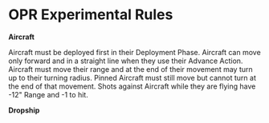 # OPR Experimental Rules

**Aircraft**

Aircraft must be deployed first in their Deployment Phase.
Aircraft can move only forward and in a straight line when they use their Advance Action.
Aircraft must move their range and at the end of their movement may turn up to their turning radius. Pinned Aircraft must still move but cannot turn at the end of that movement.
Shots against Aircraft while they are flying have -12" Range and -1 to hit.

**Dropship**
